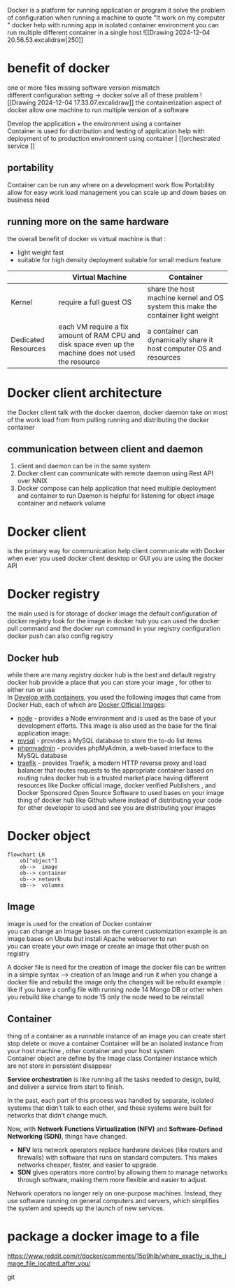 Docker is a platform for running application or program  it solve the problem of configuration when running a machine  to quote "It work on my computer "
docker help with running app in isolated container environment 
you can run multiple different container in a single host 
![[Drawing 2024-12-04 20.56.53.excalidraw|250]]
# benefit of docker  
one or more files missing 
software version mismatch  
different configuration setting 
-> docker solve all of these problem 
![[Drawing 2024-12-04 17.33.07.excalidraw]] 
the containerization aspect of docker allow one machine to run multiple version of a software 

Develop the application + the environment using a container  
Container is used for distribution and testing of application 
help with deployment of to production environment using  container  | [[orchestrated service ]]

## portability 
Container can be run any where on a development work flow 
Portability  allow for easy work load management you can scale up and down   bases on business need  

## running more on the same hardware 
the overall benefit of docker vs virtual machine is that : 
- light weight  fast 
- suitable for high density deployment suitable for  small medium feature 

|                     | Virtual Machine                                                                                       | Container                                                                        |
| ------------------- | ----------------------------------------------------------------------------------------------------- | -------------------------------------------------------------------------------- |
| Kernel              | require a full guest OS                                                                               | share the host machine kernel and OS system this make the container light weight |
| Dedicated Resources | each VM require a fix amount of RAM CPU and disk space even up the machine does not used the resource | a container can dynamically share it host computer OS and resources              |



# Docker client  architecture 
the Docker client talk with the docker daemon,  docker daemon take on most of the work load from  from pulling running  and distributing the docker container  
## communication between client and daemon  
1.  client and daemon can be in the same system 
2. Docker client can communicate with  remote daemon using  Rest API over NNIX 
3. Docker compose  can help application that need multiple deployment and container to  run 
Daemon is helpful for listening for  object image  container  and network volume 
# Docker  client  
is the primary way for communication 
help client communicate with Docker 
when ever you used docker client desktop or GUI  you are using the docker API 
# Docker registry  
the main used  is for storage of docker image 
the default configuration of docker registry  look for the image in docker hub 
you can used the docker pull command and the docker run command in your registry configuration  
docker push can also config registry 

## Docker hub 
while there are many registry docker hub is the best and default registry      docker hub provide a place that you can store your image  ,  for other to either run  or use  
In [Develop with containers](https://docs.docker.com/get-started/introduction/develop-with-containers/), you used the following images that came from Docker Hub, each of which are [Docker Official Images](https://docs.docker.com/trusted-content/official-images/):

- [node](https://hub.docker.com/_/node) - provides a Node environment and is used as the base of your development efforts. This image is also used as the base for the final application image.
- [mysql](https://hub.docker.com/_/mysql) - provides a MySQL database to store the to-do list items
- [phpmyadmin](https://hub.docker.com/_/phpmyadmin) - provides phpMyAdmin, a web-based interface to the MySQL database
- [traefik](https://hub.docker.com/_/traefik) - provides Traefik, a modern HTTP reverse proxy and load balancer that routes requests to the appropriate container based on routing rules
docker hub is a trusted market place having different resources like Docker official image,   docker verified  Publishers  , and  Docker Sponsored Open  Source  Software   to used bases on your image  
thing of docker hub like Github where instead of distributing your code for other developer to used and see you are distributing your images  
# Docker object 
```mermaid  
flowchart LR   
	ob["object"]
	ob-->  image 
	ob--> container 
	ob--> network 
	ob-->  volumns 
```



## Image  
image is used for the creation of Docker container   
you can change an Image bases on the current customization 
example is an image bases on Ubutu  but install  Apache webserver  to run  
you can create  your own image or create  an image that other push on registry  

A docker file is need for the creation of Image  the docker file can be written in a simple syntax --> creation of an Image and run it 
when you change a docker file and rebuild the image only the changes will be rebuild 
example : like if you have a config file with running node 14 Mongo DB or other when you rebuild like change to node 15 only the node need to be reinstall 

## Container 
thing of a container as a runnable instance of an image 
you can create start stop delete or move a container 
Container will be an isolated instance from your host machine , other container and your host system  
Container  object are define by the  Image class 
Container instance which are not store  in persistent disappear 













**Service orchestration** is like running all the tasks needed to design, build, and deliver a service from start to finish.

In the past, each part of this process was handled by separate, isolated systems that didn’t talk to each other, and these systems were built for networks that didn’t change much.

Now, with **Network Functions Virtualization (NFV)** and **Software-Defined Networking (SDN)**, things have changed.

- **NFV** lets network operators replace hardware devices (like routers and firewalls) with software that runs on standard computers. This makes networks cheaper, faster, and easier to upgrade.
- **SDN** gives operators more control by allowing them to manage networks through software, making them more flexible and easier to adjust.

Network operators no longer rely on one-purpose machines. Instead, they use software running on general computers and servers, which simplifies the system and speeds up the launch of new services.



# package a docker image to a file 
https://www.reddit.com/r/docker/comments/15p9hlb/where_exactly_is_the_image_file_located_after_you/


git 